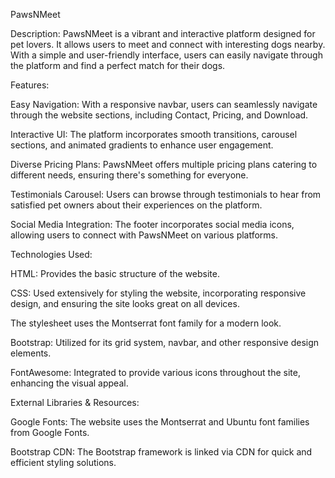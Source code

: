 PawsNMeet

Description:
PawsNMeet is a vibrant and interactive platform designed for pet lovers. It allows users to meet and connect with interesting dogs nearby. 
With a simple and user-friendly interface, users can easily navigate through the platform and find a perfect match for their dogs.

Features:

Easy Navigation: With a responsive navbar, users can seamlessly navigate through the website sections, including Contact, Pricing, and Download.

Interactive UI: The platform incorporates smooth transitions, carousel sections, and animated gradients to enhance user engagement.

Diverse Pricing Plans: PawsNMeet offers multiple pricing plans catering to different needs, ensuring there's something for everyone.

Testimonials Carousel: Users can browse through testimonials to hear from satisfied pet owners about their experiences on the platform.

Social Media Integration: The footer incorporates social media icons, allowing users to connect with PawsNMeet on various platforms.

Technologies Used:

HTML: Provides the basic structure of the website.

CSS: Used extensively for styling the website, incorporating responsive design, and ensuring the site looks great on all devices. 

The stylesheet uses the Montserrat font family for a modern look.

Bootstrap: Utilized for its grid system, navbar, and other responsive design elements.

FontAwesome: Integrated to provide various icons throughout the site, enhancing the visual appeal.

External Libraries & Resources:

Google Fonts: The website uses the Montserrat and Ubuntu font families from Google Fonts.

Bootstrap CDN: The Bootstrap framework is linked via CDN for quick and efficient styling solutions.
